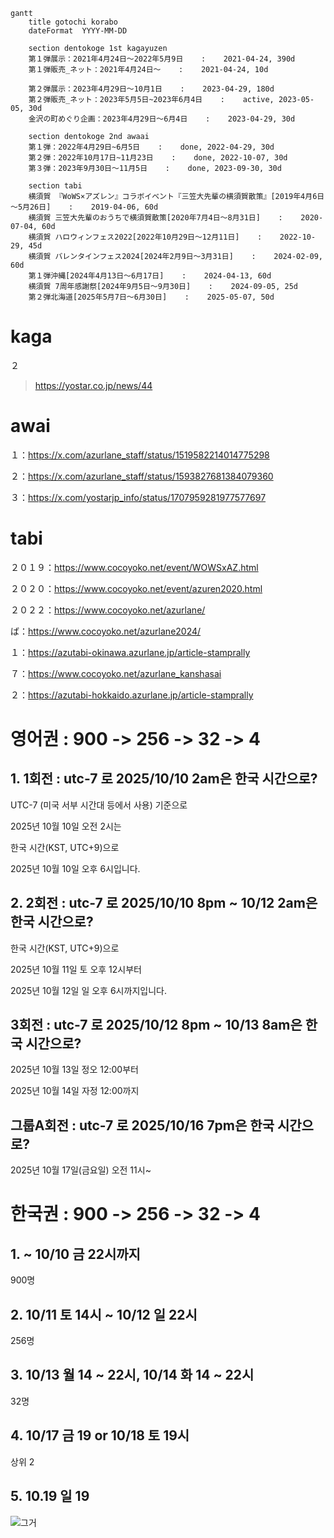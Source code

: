 ```mermaid
gantt
    title gotochi korabo
    dateFormat  YYYY-MM-DD

    section dentokoge 1st kagayuzen
    第１弾展示：2021年4月24日～2022年5月9日    :    2021-04-24, 390d
    第１弾販売_ネット：2021年4月24日～    :    2021-04-24, 10d
    
    第２弾展示：2023年4月29日～10月1日    :    2023-04-29, 180d
    第２弾販売_ネット：2023年5月5日~2023年6月4日    :    active, 2023-05-05, 30d
    金沢の町めぐり企画：2023年4月29日～6月4日    :    2023-04-29, 30d

    section dentokoge 2nd awaai
    第１弾：2022年4月29日~6月5日    :    done, 2022-04-29, 30d
    第２弾：2022年10月17日~11月23日    :    done, 2022-10-07, 30d
    第３弾：2023年9月30日～11月5日    :    done, 2023-09-30, 30d

    section tabi
    横須賀 『WoWS×アズレン』コラボイベント『三笠大先輩の横須賀散策』[2019年4月6日～5月26日]    :    2019-04-06, 60d
    横須賀 三笠大先輩のおうちで横須賀散策[2020年7月4日～8月31日]    :    2020-07-04, 60d
    横須賀 ハロウィンフェス2022[2022年10月29日～12月11日]    :    2022-10-29, 45d
    横須賀 バレンタインフェス2024[2024年2月9日～3月31日]    :    2024-02-09, 60d
    第１弾沖縄[2024年4月13日～6月17日]    :    2024-04-13, 60d
    横須賀 7周年感謝祭[2024年9月5日～9月30日]    :    2024-09-05, 25d
    第２弾北海道[2025年5月7日～6月30日]    :    2025-05-07, 50d

```

# kaga

２
>https://yostar.co.jp/news/44

# awai

１：https://x.com/azurlane_staff/status/1519582214014775298

２：https://x.com/azurlane_staff/status/1593827681384079360

３：https://x.com/yostarjp_info/status/1707959281977577697

# tabi

２０１９：https://www.cocoyoko.net/event/WOWSxAZ.html

２０２０：https://www.cocoyoko.net/event/azuren2020.html

２０２２：https://www.cocoyoko.net/azurlane/

ば：https://www.cocoyoko.net/azurlane2024/

１：https://azutabi-okinawa.azurlane.jp/article-stamprally

７：https://www.cocoyoko.net/azurlane_kanshasai

２：https://azutabi-hokkaido.azurlane.jp/article-stamprally



# 영어권 : 900 -> 256 -> 32 -> 4 

## 1. 1회전 : utc-7 로 2025/10/10 2am은 한국 시간으로?

UTC-7 (미국 서부 시간대 등에서 사용) 기준으로 

2025년 10월 10일 오전 2시는 

한국 시간(KST, UTC+9)으로 

2025년 10월 10일 오후 6시입니다.

## 2. 2회전 : utc-7 로 2025/10/10 8pm ~ 10/12 2am은 한국 시간으로?

한국 시간(KST, UTC+9)으로 

2025년 10월 11일 토 오후 12시부터 

2025년 10월 12일 일 오후 6시까지입니다.

## 3회전 : utc-7 로 2025/10/12 8pm ~ 10/13 8am은 한국 시간으로?

2025년 10월 13일 정오 12:00부터

2025년 10월 14일 자정 12:00까지

## 그룹A회전 : utc-7 로 2025/10/16 7pm은 한국 시간으로?

2025년 10월 17일(금요일) 오전 11시~

# 한국권 : 900 -> 256 -> 32 -> 4 

## 1. ~ 10/10 금 22시까지

900명

## 2. 10/11 토 14시 ~ 10/12 일 22시

256명

## 3. 10/13 월 14 ~ 22시, 10/14 화 14 ~ 22시

32명

## 4. 10/17 금 19 or 10/18 토 19시

상위 2

## 5. 10.19 일 19



![그거]()



